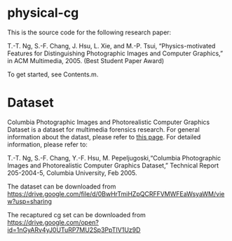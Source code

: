 # physical-cg
This is the source code for the following research paper: 

T.-T. Ng, S.-F. Chang, J. Hsu, L. Xie, and M.-P. Tsui, “Physics-motivated Features for Distinguishing Photographic Images and Computer Graphics,” in ACM Multimedia, 2005. (Best Student Paper Award) 

To get started, see Contents.m.

# Dataset
Columbia Photographic Images and Photorealistic Computer Graphics Dataset is a dataset for multimedia forensics research. For general information about the datast, please refer to <a href=http://www.ee.columbia.edu/ln/dvmm/downloads/PIM_PRCG_dataset/>this page</a>. For detailed information, please refer to:

T.-T. Ng, S.-F. Chang, Y.-F. Hsu, M. Pepeljugoski,“Columbia Photographic Images and Photorealistic Computer Graphics Dataset,” Technical Report 205-2004-5, Columbia University, Feb 2005.

The dataset can be downloaded from https://drive.google.com/file/d/0BwHrTmiHZpQCRFFVMWFEaWsyaWM/view?usp=sharing

The recaptured cg set can be downloaded from https://drive.google.com/open?id=1nGyARv4yJ0UTuRP7MU2Sp3PpTIV1Uz9D

